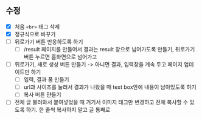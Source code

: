 ## 수정

- [x] 처음 `<br>` 태그 삭제
- [x] 정규식으로 바꾸기
- [ ] 뒤로가기 버튼 반응하도록 하기
  - [ ] /result 페이지를 만들어서 결과는 result 창으로 넘어가도록 만들기, 뒤로가기 버튼 누르면 홈화면으로 넘어가고
- [ ] 뒤로가기, 새로 생성 버튼 만들기 -> 아니면 결과, 입력창을 계속 두고 페이지 업데이트만 하기
  - [ ] 입력, 결과 폼 만들기
  - [ ] url과 사이즈를 눌러서 결과가 나왔을 때 text box안에 내용이 남아있도록 하기
  - [ ] 복사 버튼 먄들기
- [ ] 전체 글 불러와서 붙여넣었을 때 거기서 이미지 태그만 변경하고 전체 복사할 수 있도록 하기. 한 줄씩 복사하지 말고 글 통째로
